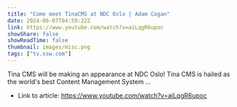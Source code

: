 ```yaml
---
title: "Come meet TinaCMS at NDC Oslo | Adam Cogan"
date: 2024-06-07T04:59:22Z
link: https://www.youtube.com/watch?v=aiLqgR6upoc
showShare: false
showReadTime: false
thumbnail: images/misc.png
tags: ["tv.ssw.com"]
---
```

Tina CMS will be making an appearance at NDC Oslo! Tina CMS is hailed as the world's best Content Management System ...

- Link to article: https://www.youtube.com/watch?v=aiLqgR6upoc